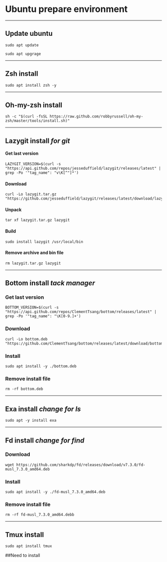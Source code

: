 # Ubuntu prepare environment
---

## Update ubuntu
```
sudo apt update
```
```
sudo apt upgrage
```
---

## Zsh install
```
sudo apt install zsh -y
```
---

## Oh-my-zsh install
```
sh -c "$(curl -fsSL https://raw.github.com/robbyrussell/oh-my-zsh/master/tools/install.sh)"
```
---

## Lazygit install *for git*
#### Get last version 
```
LAZYGIT_VERSION=$(curl -s "https://api.github.com/repos/jesseduffield/lazygit/releases/latest" | grep -Po '"tag_name": "v\K[^"]*')
```
#### Download
```
curl -Lo lazygit.tar.gz "https://github.com/jesseduffield/lazygit/releases/latest/download/lazygit_${LAZYGIT_VERSION}_Linux_x86_64.tar.gz"
```
#### Unpack
```
tar xf lazygit.tar.gz lazygit
```
#### Build
```
sudo install lazygit /usr/local/bin
```
#### Remove archive and bin file
```
rm lazygit.tar.gz lazygit
```
---

## Bottom install *tack manager*
### Get last version
```
BOTTOM_VERSION=$(curl -s "https://api.github.com/repos/ClementTsang/bottom/releases/latest" | grep -Po '"tag_name": "\K[0-9.]+')
```
### Download
```
curl -Lo bottom.deb "https://github.com/ClementTsang/bottom/releases/latest/download/bottom_${BOTTOM_VERSION}_amd64.deb"
```
### Install
```
sudo apt install -y ./bottom.deb
```
### Remove install file
```
rm -rf bottom.deb
```
---

## Exa install *change for ls*
```
sudo apt -y install exa
```
---

## Fd install *change for find*
### Download
```
wget https://github.com/sharkdp/fd/releases/download/v7.3.0/fd-musl_7.3.0_amd64.deb
```
### Install
```
sudo apt install -y ./fd-musl_7.3.0_amd64.deb
```
### Remove install file
```
rm -rf fd-musl_7.3.0_amd64.debb
```
---

## Tmux install
```
sudo apt install tmux
```

##Need to install

